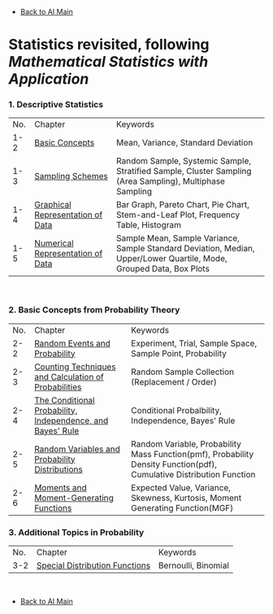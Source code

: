 * [Back to AI Main](../../README.md)

# Statistics revisited, following *Mathematical Statistics with Application*


### 1. Descriptive Statistics   

<table>
    <tr>
        <td>No.</td><td>Chapter</td><td>Keywords</td>
    </tr>
    <tr>
        <td>1-2</td><td><a href="./ch01/02/note.md">Basic Concepts</a></td><td>Mean, Variance, Standard Deviation</td>
    </tr>
    <tr>
        <td>1-3</td><td><a href="./ch01/03/note.md">Sampling Schemes</a></td><td>Random Sample, Systemic Sample, Stratified Sample, Cluster Sampling (Area Sampling), Multiphase Sampling</td>
    </tr>
    <tr>
        <td>1-4</td><td><a href="./ch01/04/note.md">Graphical Representation of Data</a></td><td>Bar Graph, Pareto Chart, Pie Chart, Stem-and-Leaf Plot, Frequency Table, Histogram</td>
    </tr>
    <tr>
        <td>1-5</td><td><a href="./ch01/05/note.md">Numerical Representation of Data</a></td><td>Sample Mean, Sample Variance, Sample Standard Deviation, Median, Upper/Lower Quartile, Mode, Grouped Data, Box Plots</td>
    </tr>
</table>
<br>

### 2. Basic Concepts from Probability Theory

<table>
    <tr>
        <td>No.</td><td>Chapter</td><td>Keywords</td>
    </tr>
    <tr>
        <td>2-2</td><td><a href="./ch02/02/note.md">Random Events and Probability</a></td><td>Experiment, Trial, Sample Space, Sample Point, Probability</td>
    </tr>
    <tr>
        <td>2-3</td><td><a href="./ch02/03/note.md">Counting Techniques and Calculation of Probabilities</a></td><td> Random Sample Collection (Replacement / Order) </td>
    </tr>
    <tr>
        <td>2-4</td><td><a href="./ch02/04/note.md">The Conditional Probability, Independence, and Bayes' Rule</a></td><td> Conditional Probalbility, Independence, Bayes' Rule </td>
    </tr>
    <tr>
        <td>2-5</td><td><a href="./ch02/05/note.md">Random Variables and Probability Distributions</a></td><td> Random Variable, Probability Mass Function(pmf), Probability Density Function(pdf), Cumulative Distribution Function </td>
    </tr>
    <tr>
        <td>2-6</td><td><a href="./ch02/06/note.md">Moments and Moment-Generating Functions</a></td><td> Expected Value, Variance, Skewness, Kurtosis, Moment Generating Function(MGF) </td>
    </tr>
</table>




### 3. Additional Topics in Probability

<table>
    <tr>
        <td>No.</td><td>Chapter</td><td>Keywords</td>
    </tr>
    <tr>
        <td>3-2</td><td><a href="./ch03/02/note.md">Special Distribution Functions</a></td><td>Bernoulli, Binomial</td>
    </tr>
</table>



<br>

* [Back to AI Main](../../README.md)